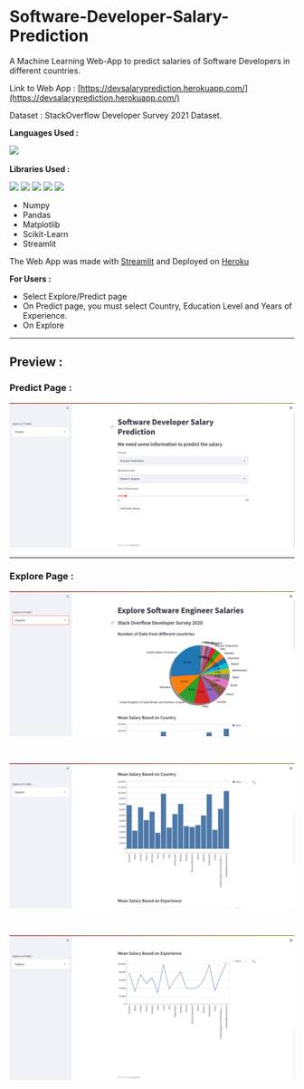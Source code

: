 # Software-Developer-Salary-Prediction
A Machine Learning Web-App to predict salaries of Software Developers in different countries. 

Link to Web App : [https://devsalaryprediction.herokuapp.com/](https://devsalaryprediction.herokuapp.com/)

Dataset : StackOverflow Developer Survey 2021 Dataset.

**Languages Used :**
<p> <img height=50 src="https://upload.wikimedia.org/wikipedia/commons/thumb/c/c3/Python-logo-notext.svg/1024px-Python-logo-notext.svg.png"></p>

**Libraries Used :** 
<p>
<img height=50 src="https://user-images.githubusercontent.com/67586773/105040771-43887300-5a88-11eb-9f01-bee100b9ef22.png">
<img height=50 src="https://upload.wikimedia.org/wikipedia/commons/thumb/2/22/Pandas_mark.svg/1200px-Pandas_mark.svg.png">
<img height=40 src="https://upload.wikimedia.org/wikipedia/commons/8/84/Matplotlib_icon.svg">
<img height=40 src="https://upload.wikimedia.org/wikipedia/commons/0/05/Scikit_learn_logo_small.svg">
<img height=30 src="https://streamlit.io/images/brand/streamlit-mark-color.svg"></p>

- Numpy 
- Pandas
- Matplotlib
- Scikit-Learn 
- Streamlit


The Web App was made with [Streamlit](https://streamlit.io/) and Deployed on [Heroku](https://dashboard.heroku.com/)

**For Users :**

- Select Explore/Predict page
- On Predict page, you must select Country, Education Level and Years of Experience.
- On Explore 

---

## Preview :
### Predict Page :
![Predict Page](./images/predict.png)

---

### Explore Page :

![Explore Page](./images/explore.png)

<br>

![Explore Page1](./images/explore_1.png)

<br>

![Explore Page2](./images/explore_2.png)
